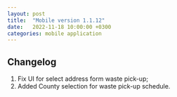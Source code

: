 ```yaml
---
layout: post
title:  "Mobile version 1.1.12"
date:   2022-11-18 10:00:00 +0300
categories: mobile application
---
```


Changelog
---
1. Fix UI for select address form waste pick-up;					
2. Added County selection for waste pick-up schedule.
